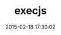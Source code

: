 ---
layout: post
title:  "execjs"
repo:   "sstephenson/execjs"
date:   2015-02-18 17:30:02
gemurl: https://github.com/sstephenson/execjs
---